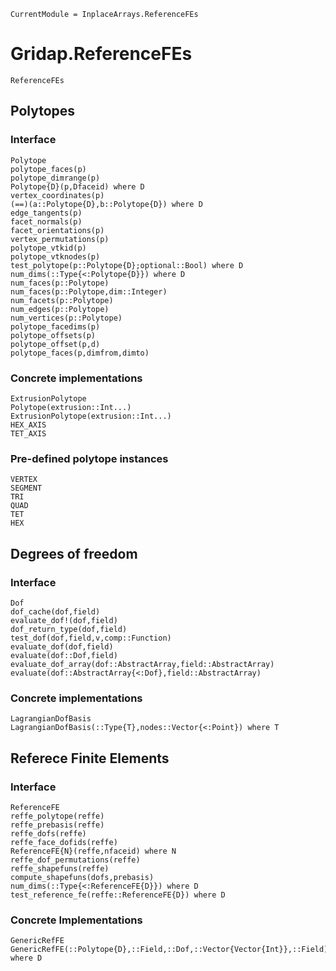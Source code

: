 ```@meta
CurrentModule = InplaceArrays.ReferenceFEs
```

# Gridap.ReferenceFEs

```@docs
ReferenceFEs
``` 

## Polytopes

### Interface

```@docs
Polytope
polytope_faces(p)
polytope_dimrange(p)
Polytope{D}(p,Dfaceid) where D
vertex_coordinates(p)
(==)(a::Polytope{D},b::Polytope{D}) where D
edge_tangents(p)
facet_normals(p)
facet_orientations(p)
vertex_permutations(p)
polytope_vtkid(p)
polytope_vtknodes(p)
test_polytope(p::Polytope{D};optional::Bool) where D
num_dims(::Type{<:Polytope{D}}) where D
num_faces(p::Polytope)
num_faces(p::Polytope,dim::Integer)
num_facets(p::Polytope)
num_edges(p::Polytope)
num_vertices(p::Polytope)
polytope_facedims(p)
polytope_offsets(p)
polytope_offset(p,d)
polytope_faces(p,dimfrom,dimto)
```
### Concrete implementations

```@docs
ExtrusionPolytope
Polytope(extrusion::Int...)
ExtrusionPolytope(extrusion::Int...)
HEX_AXIS
TET_AXIS
```

### Pre-defined polytope instances

```@docs
VERTEX
SEGMENT
TRI
QUAD
TET
HEX
```
## Degrees of freedom

### Interface

```@docs
Dof
dof_cache(dof,field)
evaluate_dof!(dof,field)
dof_return_type(dof,field)
test_dof(dof,field,v,comp::Function)
evaluate_dof(dof,field)
evaluate(dof::Dof,field)
evaluate_dof_array(dof::AbstractArray,field::AbstractArray)
evaluate(dof::AbstractArray{<:Dof},field::AbstractArray)
```
### Concrete implementations

```@docs
LagrangianDofBasis
LagrangianDofBasis(::Type{T},nodes::Vector{<:Point}) where T
```

## Referece Finite Elements

### Interface

```@docs
ReferenceFE
reffe_polytope(reffe)
reffe_prebasis(reffe)
reffe_dofs(reffe)
reffe_face_dofids(reffe)
ReferenceFE{N}(reffe,nfaceid) where N
reffe_dof_permutations(reffe)
reffe_shapefuns(reffe)
compute_shapefuns(dofs,prebasis)
num_dims(::Type{<:ReferenceFE{D}}) where D
test_reference_fe(reffe::ReferenceFE{D}) where D
```

### Concrete Implementations

```@docs
GenericRefFE
GenericRefFE(::Polytope{D},::Field,::Dof,::Vector{Vector{Int}},::Field) where D
```
